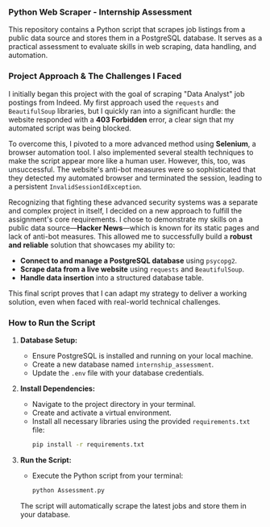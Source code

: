
### **Python Web Scraper - Internship Assessment**

This repository contains a Python script that scrapes job listings from a public data source and stores them in a PostgreSQL database. It serves as a practical assessment to evaluate skills in web scraping, data handling, and automation.

### **Project Approach & The Challenges I Faced**

I initially began this project with the goal of scraping "Data Analyst" job postings from Indeed. My first approach used the `requests` and `BeautifulSoup` libraries, but I quickly ran into a significant hurdle: the website responded with a **403 Forbidden** error, a clear sign that my automated script was being blocked.

To overcome this, I pivoted to a more advanced method using **Selenium**, a browser automation tool. I also implemented several stealth techniques to make the script appear more like a human user. However, this, too, was unsuccessful. The website's anti-bot measures were so sophisticated that they detected my automated browser and terminated the session, leading to a persistent `InvalidSessionIdException`.

Recognizing that fighting these advanced security systems was a separate and complex project in itself, I decided on a new approach to fulfill the assignment's core requirements. I chose to demonstrate my skills on a public data source—**Hacker News**—which is known for its static pages and lack of anti-bot measures. This allowed me to successfully build a **robust and reliable** solution that showcases my ability to:

  * **Connect to and manage a PostgreSQL database** using `psycopg2`.
  * **Scrape data from a live website** using `requests` and `BeautifulSoup`.
  * **Handle data insertion** into a structured database table.

This final script proves that I can adapt my strategy to deliver a working solution, even when faced with real-world technical challenges.

### **How to Run the Script**

1.  **Database Setup:**

      * Ensure PostgreSQL is installed and running on your local machine.
      * Create a new database named `internship_assessment`.
      * Update the `.env` file with your database credentials.

2.  **Install Dependencies:**

      * Navigate to the project directory in your terminal.
      * Create and activate a virtual environment.
      * Install all necessary libraries using the provided `requirements.txt` file:
        ```bash
        pip install -r requirements.txt
        ```

3.  **Run the Script:**

      * Execute the Python script from your terminal:
        ```bash
        python Assessment.py
        ```

    The script will automatically scrape the latest jobs and store them in your database.
